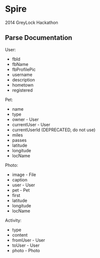 Spire
====

2014 GreyLock Hackathon

Parse Documentation
-------------------
User:
* fbId
* fbName
* fbProfilePic
* username
* description
* hometown
* registered

Pet:
* name
* type
* owner - User
* currentUser - User
* currentUserId (DEPRECATED, do not use)
* miles
* passes
* latitude
* longitude
* locName

Photo:
* image - File
* caption
* user - User
* pet - Pet
* first
* latitude
* longitude
* locName

Activity:
* type
* content
* fromUser - User
* toUser - User
* photo - Photo
